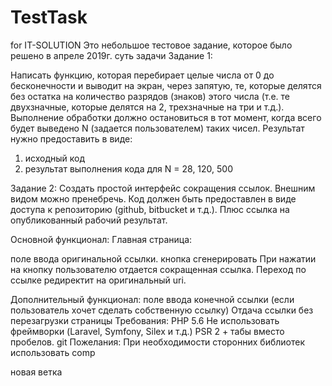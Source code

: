 # TestTask
for IT-SOLUTION
Это небольшое тестовое задание, которое было решено в апреле 2019г.
суть задачи
Задание 1:

Написать функцию, которая перебирает целые числа от 0 до бесконечности и выводит на экран, через запятую, те, которые делятся без остатка на количество разрядов (знаков) этого числа (т.е. те двухзначные, которые делятся на 2, трехзначные на три и т.д.). Выполнение обработки должно остановиться в тот момент, когда всего будет выведено N (задается пользователем) таких чисел. 
Результат нужно предоставить в виде:
1) исходный код
2) результат выполнения кода для N = 28, 120, 500

Задание 2:
Создать простой интерфейс сокращения ссылок. Внешним видом можно пренебречь. Код должен быть предоставлен в виде доступа к репозиторию (github, bitbucket и т.д.). Плюс ссылка на опубликованный рабочий результат.

Основной функционал:
Главная страница:

поле ввода оригинальной ссылки.
кнопка сгенерировать
При нажатии на кнопку пользователю отдается сокращенная ссылка. Переход по ссылке редиректит на оригинальный uri.

Дополнительный функционал:
поле ввода конечной ссылки (если пользователь хочет сделать собственную ссылку)
Отдача ссылки без перезагрузки страницы
Требования:
PHP 5.6
Не использовать фреймворки (Laravel, Symfony, Silex и т.д.)
PSR 2 + табы вместо пробелов.
git
Пожелания:
При необходимости сторонних библиотек использовать comp

новая ветка
